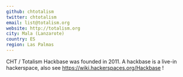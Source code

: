 ```yaml
---
github: chtotalism
twitter: chtotalism
email: list@totalism.org
website: http://totalism.org
city: Mala (Lanzarote)
country: ES
region: Las Palmas
---
```


CHT / Totalism Hackbase was founded in 2011.
A hackbase is a live-in hackerspace, also see https://wiki.hackerspaces.org/Hackbase !
